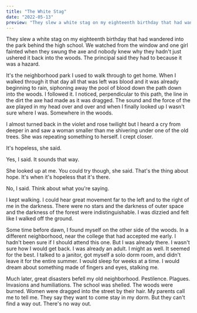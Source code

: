 ```yaml
---
title: "The White Stag"
date: "2022-05-13"
preview: "They slew a white stag on my eighteenth birthday that had wandered into the park behind the high school."
---
```


They slew a white stag on my eighteenth birthday that had wandered into the park behind the high school. We watched from the window and one girl fainted when they swung the axe and nobody knew why they hadn't just ushered it back into the woods. The principal said they had to because it was a hazard. 

It's the neighborhood park I used to walk through to get home. When I walked through it that day all that was left was blood and it was already beginning to rain, siphoning away the pool of blood down the path down into the woods. I followed it. I noticed, perpendicular to this path, the line in the dirt the axe had made as it was dragged. The sound and the force of the axe played in my head over and over and when I finally looked up I wasn't sure where I was. Somewhere in the woods. 

I almost turned back in the violet and rose twilight but I heard a cry from deeper in and saw a woman smaller than me shivering under one of the old trees. She was repeating something to herself. I crept closer. 

It's hopeless, she said. 

Yes, I said. It sounds that way. 

She looked up at me. You could try though, she said. That's the thing about hope. It's when it's hopeless that it's there.

No, I said. Think about what you're saying. 

I kept walking. I could hear great movement far to the left and to the right of me in the darkness. There were no stars and the darkness of outer space and the darkness of the forest were indistinguishable. I was dizzied and felt like I walked off the ground.

Some time before dawn, I found myself on the other side of the woods. In a different neighborhood, near the college that had accepted me early. I hadn't been sure if I should attend this one. But I was already there. I wasn't sure how I would get back. I was already an adult. I might as well. It seemed for the best. I talked to a janitor, got myself a solo dorm room, and didn't leave it for the entire summer. I would sleep for weeks at a time. I would dream about something made of fingers and eyes, stalking me. 

Much later, great disasters befell my old neighborhood. Pestilence. Plagues. Invasions and humiliations. The school was shelled. The woods were burned. Women were dragged into the street by their hair. My parents call me to tell me. They say they want to come stay in my dorm. But they can't find a way out. There's no way out.